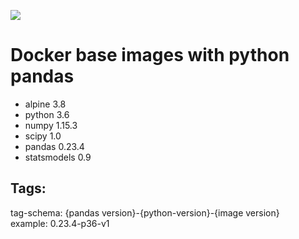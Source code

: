 [![](https://img.shields.io/docker/build/fastgenomics/pandas.svg)](https://hub.docker.com/r/fastgenomics/pandas/)

# Docker base images with python pandas

 - alpine 3.8
 - python 3.6
 - numpy 1.15.3
 - scipy 1.0
 - pandas 0.23.4
 - statsmodels 0.9

## Tags:
tag-schema: {pandas version}-{python-version}-{image version}  
example:    0.23.4-p36-v1
